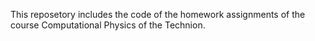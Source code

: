 This reposetory includes the code of the homework assignments of the course Computational Physics of the Technion.